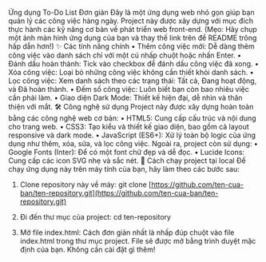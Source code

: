 ﻿Ứng dụng To-Do List Đơn giản
Đây là một ứng dụng web nhỏ gọn giúp bạn quản lý các công việc hàng ngày. Project này được xây dựng với mục đích thực hành các kỹ năng cơ bản về phát triển web front-end.
(Mẹo: Hãy chụp một ảnh màn hình ứng dụng của bạn và thay thế link trên để README trông hấp dẫn hơn!)
✨ Các tính năng chính
• Thêm công việc mới: Dễ dàng thêm công việc vào danh sách chỉ với một cú nhấp chuột hoặc nhấn Enter.
• Đánh dấu hoàn thành: Tick vào checkbox để đánh dấu công việc đã xong.
• Xóa công việc: Loại bỏ những công việc không cần thiết khỏi danh sách.
• Lọc công việc: Xem danh sách theo các trạng thái: Tất cả, Đang hoạt động, và Đã hoàn thành.
• Đếm số công việc: Luôn biết bạn còn bao nhiêu việc cần phải làm.
• Giao diện Dark Mode: Thiết kế hiện đại, dễ nhìn và thân thiện với mắt.
🛠️ Công nghệ sử dụng
Project này được xây dựng hoàn toàn bằng các công nghệ web cơ bản:
• HTML5: Cung cấp cấu trúc và nội dung cho trang web.
• CSS3: Tạo kiểu và thiết kế giao diện, bao gồm cả layout responsive và dark mode.
• JavaScript (ES6+): Xử lý toàn bộ logic của ứng dụng như thêm, xóa, sửa, và lọc công việc.
Ngoài ra, project còn sử dụng:
• Google Fonts (Inter): Để có một font chữ đẹp và dễ đọc.
• Lucide Icons: Cung cấp các icon SVG nhẹ và sắc nét.
🚀 Cách chạy project tại local
Để chạy ứng dụng này trên máy tính của bạn, hãy làm theo các bước sau:
1. Clone repository này về máy:
git clone [https://github.com/ten-cua-ban/ten-repository.git](https://github.com/ten-cua-ban/ten-repository.git)


2. Đi đến thư mục của project:
cd ten-repository


3. Mở file index.html:
Cách đơn giản nhất là nhấp đúp chuột vào file index.html trong thư mục project. File sẽ được mở bằng trình duyệt mặc định của bạn.
Không cần cài đặt gì thêm!
